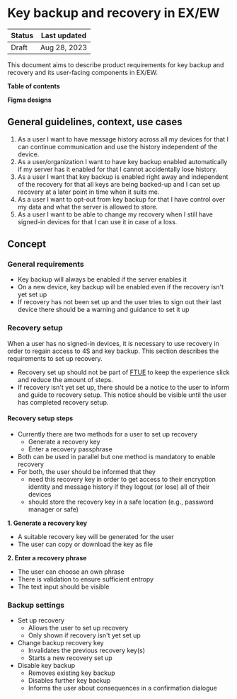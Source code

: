 # Key backup and recovery in EX/EW

| Status | Last updated |
|--|--|
| Draft | Aug 28, 2023 |

This document aims to describe product requirements for key backup and recovery and its user-facing components in EX/EW.

**Table of contents**

**Figma designs**

## General guidelines, context, use cases

1. As a user I want to have message history across all my devices for that I can continue communication and use the history independent of the device.
2. As a user/organization I want to have key backup enabled automatically if my server has it enabled for that I cannot accidentally lose history.
3. As a user I want that key backup is enabled right away and independent of the recovery for that all keys are being backed-up and I can set up recovery at a later point in time when it suits me.
4. As a user I want to opt-out from key backup for that I have control over my data and what the server is allowed to store.
5. As a user I want to be able to change my recovery when I still have signed-in devices for that I can use it in case of a loss.

## Concept

### General requirements

- Key backup will always be enabled if the server enables it
- On a new device, key backup will be enabled even if the recovery isn't yet set up
- If recovery has not been set up and the user tries to sign out their last device there should be a warning and guidance to set it up

### Recovery setup
When a user has no signed-in devices, it is necessary to use recovery in order to regain access to 4S and key backup. This section describes the requirements to set up recovery.

- Recovery set up should not be part of [FTUE](https://github.com/vector-im/element-meta/blob/develop/docs/FTUE.md) to keep the experience slick and reduce the amount of steps.
- If recovery isn't yet set up, there should be a notice to the user to inform and guide to recovery setup. This notice should be visible until the user has completed recovery setup.

#### Recovery setup steps
- Currently there are two methods for a user to set up recovery
  - Generate a recovery key
  - Enter a recovery passphrase
- Both can be used in parallel but one method is mandatory to enable recovery
- For both, the user should be informed that they
  - need this recovery key in order to get access to their encryption identity and message history if they logout (or lose) all of their devices
  - should store the recovery key in a safe location (e.g., password manager or safe)

**1. Generate a recovery key**
- A suitable recovery key will be generated for the user
- The user can copy or download the key as file

**2. Enter a recovery phrase**
- The user can choose an own phrase
- There is validation to ensure sufficient entropy
- The text input should be visible

### Backup settings
- Set up recovery
  -  Allows the user to set up recovery
  -  Only shown if recovery isn't yet set up
- Change backup recovery key
  - Invalidates the previous recovery key(s)
  - Starts a new recovery set up
- Disable key backup
  - Removes existing key backup
  - Disables further key backup
  - Informs the user about consequences in a confirmation dialogue

